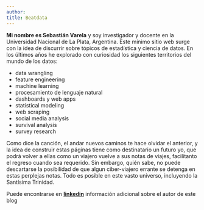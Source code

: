 ```yaml
---
author: 
title: Beatdata
---
```


**Mi nombre es Sebastián Varela** y soy investigador y docente en la Universidad Nacional de La Plata, Argentina. Este mínimo sitio web surge con la idea de discurrir sobre tópicos de estadística y ciencia de datos. En los últimos años he explorado con curiosidad los siguientes territorios del mundo de los datos:

* data wrangling
* feature engineering
* machine learning
* procesamiento de lenguaje natural
* dashboards y web apps
* statistical modeling
* web scraping
* social media analysis
* survival analysis
* survey research

Como dice la canción, el andar nuevos caminos te hace olvidar el anterior, y la idea de construir estas páginas tiene como destinatario un futuro yo, que podrá volver a ellas como un viajero vuelve a sus notas de viajes, facilitanto el regreso cuando sea requerido. Sin embargo, quién sabe, no puede descartarse la posibilidad de que algun ciber-viajero errante se detenga en estas perplejas notas. Todo es posible en este vasto universo, incluyendo la Santísima Trinidad.

Puede encontrarse en [**linkedin**](https://www.linkedin.com/in/sebastian-varela-7026139) información adicional sobre el autor de este blog

